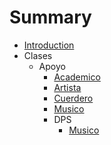 # Summary

* [Introduction](README.md)
* Clases
  * Apoyo
      * [Academico](Clases/Apoyo/Academico.txt)
      * [Artista](Clases/Apoyo/Artista.txt)
      * [Cuerdero](Clases/Apoyo/Cuerdero.txt)
      * [Musico](Clases/Apoyo/Musico.txt)
    * DPS
      * [Musico](Clases/Apoyo/Musico.txt)